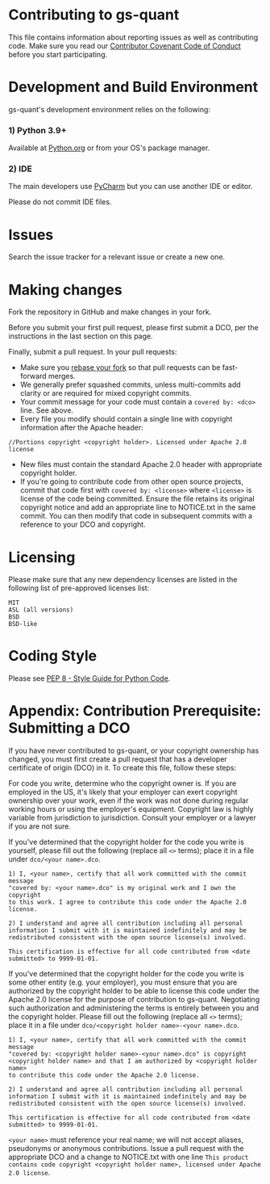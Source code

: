 # Contributing to gs-quant

This file contains information about reporting issues as well as contributing code. Make sure
you read our [Contributor Covenant Code of Conduct](CODE_OF_CONDUCT.md) before you start participating.


# Development and Build Environment

gs-quant's development environment relies on the following:

### 1) Python 3.9+
Available at [Python.org](https://www.python.org/downloads/) or from your OS's package manager.


### 2) IDE
The main developers use [PyCharm](https://www.jetbrains.com/pycharm/) but you can use another IDE or editor.

Please do not commit IDE files.


# Issues
Search the issue tracker for a relevant issue or create a new one.


# Making changes
Fork the repository in GitHub and make changes in your fork.

Before you submit your first pull request, please first submit a DCO, per the instructions in the last section on this page.

Finally, submit a pull request. In your pull requests:
* Make sure you [rebase your fork](https://github.com/edx/edx-platform/wiki/How-to-Rebase-a-Pull-Request) so that pull requests can be fast-forward merges.
* We generally prefer squashed commits, unless multi-commits add clarity or are required for mixed copyright commits.
* Your commit message for your code must contain a `covered by: <dco>` line. See above.
* Every file you modify should contain a single line with copyright information after the Apache header:
```
//Portions copyright <copyright holder>. Licensed under Apache 2.0 license
```
* New files must contain the standard Apache 2.0 header with appropriate copyright holder.
* If you're going to contribute code from other open source projects, commit that code first with `covered by: <license>`
where `<license>` is license of the code being committed. Ensure the file retains its original copyright notice and add an appropriate line to
NOTICE.txt in the same commit. You can then modify that code in subsequent commits with a reference to your DCO and copyright.

# Licensing

Please make sure that any new dependency licenses are listed in the following list of pre-approved licenses list:

```
MIT
ASL (all versions)
BSD
BSD-like
``` 


# Coding Style
Please see [PEP 8 - Style Guide for Python Code](https://www.python.org/dev/peps/pep-0008/).


# Appendix: Contribution Prerequisite: Submitting a DCO

If you have never contributed to gs-quant, or your copyright ownership has changed, you must first create a pull request that has
a developer certificate of origin (DCO) in it. To create this file, follow these steps:

For code you write, determine who the copyright owner is. If you are employed in the US, it's likely that your
employer can exert copyright ownership over your work, even if the work was not done during regular working hours or
using the employer's equipment. Copyright law is highly variable from jurisdiction to jurisdiction. Consult your
employer or a lawyer if you are not sure.

If you've determined that the copyright holder for the code you write is yourself, 
please fill out the following (replace all `<>` terms); place it in a file under `dco/<your name>.dco`. 

```
1) I, <your name>, certify that all work committed with the commit message 
"covered by: <your name>.dco" is my original work and I own the copyright 
to this work. I agree to contribute this code under the Apache 2.0 license.

2) I understand and agree all contribution including all personal 
information I submit with it is maintained indefinitely and may be 
redistributed consistent with the open source license(s) involved. 

This certification is effective for all code contributed from <date submitted> to 9999-01-01.
```

If you've determined that the copyright holder for the code you write is some other entity (e.g. your employer), 
you must ensure that you are authorized by the copyright holder to be able to license this code under the 
Apache 2.0 license for the purpose of contribution to gs-quant. Negotiating such authorization and administering 
the terms is entirely between you and the copyright holder. Please fill out the following (replace all
`<>` terms); place it in a file under `dco/<copyright holder name>-<your name>.dco`. 

```
1) I, <your name>, certify that all work committed with the commit message 
"covered by: <copyright holder name>-<your name>.dco" is copyright 
<copyright holder name> and that I am authorized by <copyright holder name> 
to contribute this code under the Apache 2.0 license.

2) I understand and agree all contribution including all personal 
information I submit with it is maintained indefinitely and may be 
redistributed consistent with the open source license(s) involved. 

This certification is effective for all code contributed from <date submitted> to 9999-01-01.
```

`<your name>` must reference your real name; we will not accept aliases, pseudonyms or anonymous contributions.
Issue a pull request with the appropriate DCO and a change to NOTICE.txt with
one line `This product contains code copyright <copyright holder name>, licensed under Apache 2.0 license`.